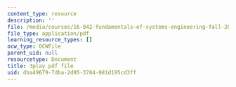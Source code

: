 ```yaml
---
content_type: resource
description: ''
file: /media/courses/16-842-fundamentals-of-systems-engineering-fall-2015/dba496797dba2d953784081d195cd3ff_rpGJsC5INd4.pdf
file_type: application/pdf
learning_resource_types: []
ocw_type: OCWFile
parent_uid: null
resourcetype: Document
title: 3play pdf file
uid: dba49679-7dba-2d95-3784-081d195cd3ff
---
```

